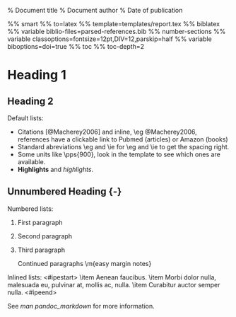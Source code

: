 % Document title
% Document author
% Date of publication

<!-- %% passed on to pandoc -->
%% smart
%% to=latex
%% template=templates/report.tex
%% biblatex
%% variable biblio-files=parsed-references.bib
%% number-sections
%% variable classoptions=fontsize=12pt,DIV=12,parskip=half
%% variable biboptions=doi=true
%% toc
%% toc-depth=2

Heading 1
=========

Heading 2
---------

<!-- Comments -->
Default lists:

- Citations [@Macherey2006] and inline, \eg @Macherey2006, references have a clickable link to Pubmed (articles) or Amazon (books)
- Standard abreviations \\eg and \\ie for \eg and \ie to get the spacing right.
- Some units like \pps{900}, look in the template to see which ones are available.
- **Highlights** and *highlights*.

Unnumbered Heading {-}
------------------

Numbered lists:

1.  First paragraph
2.  Second paragraph
3.  Third paragraph

    Continued paragraphs
    \m{easy margin notes}

Inlined lists:
<#ipestart>
\item Aenean faucibus.
\item Morbi dolor nulla, malesuada eu, pulvinar at, mollis ac, nulla.
\item Curabitur auctor semper nulla.
<#ipeend>

See *man pandoc_markdown* for more information.

<!-- vi: set spell spelllang=en linebreak et nolist showbreak=>\ \ \  : -->
